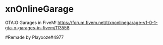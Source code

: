 # xnOnlineGarage
GTA:O Garages in FiveM!
https://forum.fivem.net/t/xnonlinegarage-v1-0-1-gta-o-garages-in-fivem/113558
 
#Remade by Playooze#4977